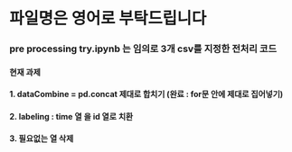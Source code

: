#  파일명은 영어로 부탁드립니다 

### pre processing try.ipynb 는 임의로 3개 csv를 지정한 전처리 코드


#### 현재 과제
#### 1. dataCombine = pd.concat 제대로 합치기 (완료 : for문 안에 제대로 집어넣기)
#### 2. labeling : time 열 을 id 열로 치환
#### 3. 필요없는 열 삭제
